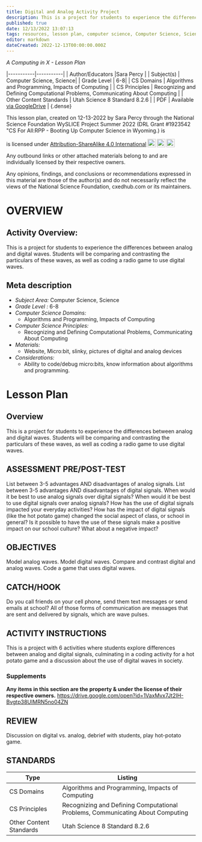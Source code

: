 ```yaml
---
title: Digital and Analog Activity Project
description: This is a project for students to experience the differences between analog and digital waves. Students will be comparing and contrasting the particulars of these waves, as well as coding a radio game to use digital waves.
published: true
date: 12/13/2022 13:07:13
tags: resources, lesson plan, computer science, Computer Science, Science 
editor: markdown
dateCreated: 2022-12-13T00:00:00.000Z
---
```

*A Computing in X - Lesson Plan*

|-----------|-----------|
| Author/Educators |Sara Percy |
| Subject(s) | Computer Science, Science|
| Grade Level | 6-8|
| CS Domains | Algorithms and Programming, Impacts of Computing |
| CS Principles | Recognizing and Defining Computational Problems, Communicating About Computing |
| Other Content Standards | Utah Science 8 Standard 8.2.6 | 
| PDF | Available [via GoogleDrive]() |
{.dense}






This lesson plan, created on 12-13-2022 by Sara Percy through the National Science Foundation WySLICE Project Summer 2022 (DRL Grant #1923542 "CS For All:RPP - Booting Up Computer Science in Wyoming.) is  <p xmlns:cc="http://creativecommons.org/ns#" >  is licensed under <a href="http://creativecommons.org/licenses/by-sa/4.0/?ref=chooser-v1" target="_blank" rel="license noopener noreferrer" style="display:inline-block;">Attribution-ShareAlike 4.0 International<img style="height:22px!important;margin-left:3px;vertical-align:text-bottom;" src="https://mirrors.creativecommons.org/presskit/icons/cc.svg?ref=chooser-v1"><img style="height:22px!important;margin-left:3px;vertical-align:text-bottom;" src="https://mirrors.creativecommons.org/presskit/icons/by.svg?ref=chooser-v1"><img style="height:22px!important;margin-left:3px;vertical-align:text-bottom;" src="https://mirrors.creativecommons.org/presskit/icons/sa.svg?ref=chooser-v1"></a></p>


Any outbound links or other attached materials belong to and are individually licensed by their respective owners. 


Any opinions, findings, and conclusions or recommendations expressed in this material are those of the author(s) and do not necessarily reflect the views of the National Science Foundation, cxedhub.com or its maintainers.


# OVERVIEW
## Activity Overview:  
This is a project for students to experience the differences between analog and digital waves. Students will be comparing and contrasting the particulars of these waves, as well as coding a radio game to use digital waves.
## Meta description
+ *Subject Area:* Computer Science, Science 
+ *Grade Level :* 6-8 
+ *Computer Science Domains:*
   + Algorithms and Programming, Impacts of Computing
+ *Computer Science Principles:*
   + Recognizing and Defining Computational Problems, Communicating About Computing
+ *Materials:* 
   + Website, Micro:bit, slinky, pictures of digital and analog devices
+ *Considerations:*
   + Ability to code/debug micro:bits, know information about algorithms and programming.


# Lesson Plan
## Overview
This is a project for students to experience the differences between analog and digital waves. Students will be comparing and contrasting the particulars of these waves, as well as coding a radio game to use digital waves.
## ASSESSMENT PRE/POST-TEST
List between 3-5 advantages AND disadvantages of analog signals. 
List between 3-5 advantages AND disadvantages of digital signals. 
When would it be best to use analog signals over digital signals?
When would it be best to use digital signals over analog signals?
How has the use of digital signals impacted your everyday activities?
How has the impact of digital signals (like the hot potato game) changed the social aspect of class, or school in general? Is it possible to have the use of these signals make a positive impact on our school culture? What about a negative impact?
## OBJECTIVES
Model analog waves. 
Model digital waves. 
Compare and contrast digital and analog waves. 
Code a game that uses digital waves.


## CATCH/HOOK
Do you call friends on your cell phone, send them text messages or send emails at school? All of those forms of communication are messages that are sent and delivered by signals, which are wave pulses.


## ACTIVITY INSTRUCTIONS
This is a project with 6 activities where students explore differences between analog and digital signals, culminating in a coding activity for a hot potato game and a discussion about the use of digital waves in society.


### Supplements
**Any items in this section are the property & under the license of their respective owners.**
https://drive.google.com/open?id=1VaxMvx7Jt2IH-Bvgtp38UIMRN5no04ZN




## REVIEW
Discussion on digital vs. analog, debrief with students, play hot-potato game.
## STANDARDS        
| Type | Listing | 
|-----------|-----------|
| CS Domains  | Algorithms and Programming, Impacts of Computing|
| CS Principles   | Recognizing and Defining Computational Problems, Communicating About Computing|
| Other Content Standards | Utah Science 8 Standard 8.2.6  |